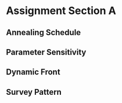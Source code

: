 Assignment Section A
====================

## Annealing Schedule


## Parameter Sensitivity


## Dynamic Front


## Survey Pattern
